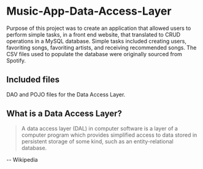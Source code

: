 # Music-App-Data-Access-Layer
Purpose of this project was to create an application that allowed users to perform simple tasks, in a front end website,
that translated to CRUD operations in a MySQL database. Simple tasks included creating users, favoriting songs, favoriting artists, and receiving recommended songs.
The CSV files used to populate the database were originally sourced from Spotify.
## Included files
DAO and POJO files for the Data Access Layer.
## What is a Data Access Layer?
>A data access layer (DAL) in computer software is a layer of a computer program which provides simplified access to data stored in persistent storage of some kind, such as an entity-relational database.

-- Wikipedia
